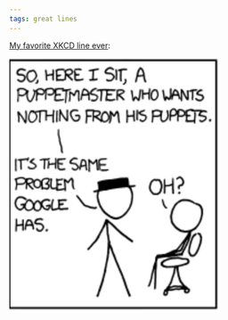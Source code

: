 ```yaml
---
tags: great lines
---
```



[My favorite XKCD line ever](https://xkcd.com/792/): 

![xkcd](https://raw.githubusercontent.com/muneer78/muneer78.github.io/master/images/xkcd.png)


